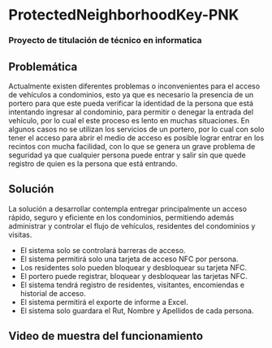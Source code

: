 # ProtectedNeighborhoodKey-PNK

### Proyecto de titulación de técnico en informatica 

## Problemática

Actualmente existen diferentes problemas o inconvenientes para el acceso de vehículos a condominios, esto ya que es necesario la presencia de un portero para que este pueda verificar la identidad de la persona que está intentando ingresar al condominio, para permitir o denegar la entrada del vehículo, por lo cual el este proceso es lento en muchas situaciones. En algunos casos no se utilizan los servicios de un portero, por lo cual con solo tener el acceso para abrir el medio de acceso es posible lograr entrar en los recintos con mucha facilidad, con lo que se genera un grave problema de seguridad ya que cualquier persona puede entrar y salir sin que quede registro de quien es la persona que está entrando. 

## Solución

La solución a desarrollar contempla entregar principalmente un acceso rápido, seguro y eficiente en los condominios, permitiendo además administrar y controlar el flujo de vehículos,  residentes del condominios y visitas.

- El sistema solo se controlará barreras de acceso.
- El sistema permitirá solo una tarjeta de acceso NFC por persona.
- Los residentes solo pueden bloquear y desbloquear su tarjeta NFC.
- El portero puede registrar, bloquear y desbloquear las tarjetas NFC.
- El sistema tendrá registro de residentes, visitantes, encomiendas e historial de acceso.
- El sistema permitirá el exporte de informe a Excel.
- El sistema solo guardara el Rut, Nombre y Apellidos de cada persona.

## Video de muestra del funcionamiento


